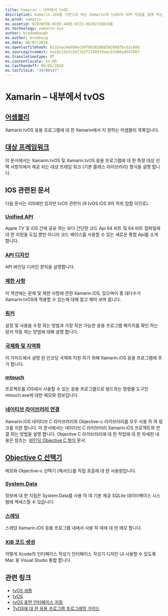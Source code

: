 ```yaml
---
title: Xamarin – 내부에서 tvOS
description: Xamarin.iOS을 기반으로 하는 Xamarin에 tvOS의 내부 작업을 설명 하는 문서 수입니다. 링크 대상 프레임 워크 어셈블리에 설명 내용과 관련 iOS 개념입니다.
ms.prod: xamarin
ms.assetid: 8C076FED-9C03-44DE-9723-0E20272DD16B
ms.technology: xamarin-ios
author: bradumbaugh
ms.author: brumbaug
ms.date: 06/07/2016
ms.openlocfilehash: 0132eac4edd4ecb9f693828bd58288dfbcb1c008
ms.sourcegitcommit: ea1dc12a3c2d7322f234997daacbfdb6ad542507
ms.translationtype: MT
ms.contentlocale: ko-KR
ms.lasthandoff: 06/05/2018
ms.locfileid: "34789147"
---
```

# <a name="tvos-in-xamarin--internals"></a>Xamarin – 내부에서 tvOS 

##  <a name="assembliesiostvosinternalsassembliesmd"></a>[어셈블리](~/ios/tvos/internals/assemblies.md)

Xamarin.tvOS 응용 프로그램에 대 한 Xamarin에서 지 원하는 어셈블리 목록입니다.

##  <a name="target-frameworksiostvosinternalsframeworksmd"></a>[대상 프레임워크](~/ios/tvos/internals/frameworks.md)

이 문서에서는 Xamarin.tvOS 및 Xamarin.tvOS 응용 프로그램에 대 한 특정 대상 선택 사항의에서 제공 되는 대상 프레임 워크 (기본 클래스 라이브러리) 형식을 설명 합니다.

## <a name="related-ios-articles"></a>IOS 관련된 문서

다음 문서는 iOS에만 있지만 tvOS 관련이 (9 tvOS iOS 9의 하위 집합 이므로).

###  <a name="unified-apicross-platformmaciosunifiedindexmd"></a>[Unified API](~/cross-platform/macios/unified/index.md)

Apple TV 및 iOS 간에 공유 하는 보다 간단한 코드 Api 64 비트 및 64 비트 컴파일에 대 한 지원을 도입 뿐만 아니라 코드 베이스를 사용할 수 있는 새로운 통합 Api를 소개 합니다.  

###  <a name="api-designiosinternalsapi-designindexmd"></a>[API 디자인](~/ios/internals/api-design/index.md)

API 바인딩 디자인 원칙을 설명합니다.

###  <a name="limitationsiosinternalslimitationsmd"></a>[제한 사항](~/ios/internals/limitations.md)

이 섹션에는 문제 및 제한 사항에 관한 Xamarin.iOS, 있으며이 중 대다수가 Xamarin.tvOS에 적용할 수 있는에 대해 알고 해야 보여 줍니다.

###  <a name="linkeriosdeploy-testlinkermd"></a>[링커](~/ios/deploy-test/linker.md)

설정 및 사용을 수정 하는 방법과 가장 작은 가능한 응용 프로그램 패키지를 확인 하는 링커 작동 하는 방법에 대해 설명 합니다.

###  <a name="localization-and-internationalizationiosapp-fundamentalslocalizationindexmd"></a>[국제화 및 지역화](~/ios/app-fundamentals/localization/index.md)

이 가이드에서 설명 된 인코딩 국제화 지원 하기 위해 Xamarin.iOS 응용 프로그램에 추가 합니다.

###  <a name="mtouchiosdeploy-testmtouchmd"></a>[mtouch](~/ios/deploy-test/mtouch.md)

프로젝트를 iOS에서 사용할 수 있는 응용 프로그램으로 빌드하는 명령줄 도구인 mtouch.exe에 대한 메모와 정보입니다.

###  <a name="linking-native-librariesiosplatformnative-interopmd"></a>[네이티브 라이브러리 연결](~/ios/platform/native-interop.md)

Xamarin.iOS 네이티브 C 라이브러리와 Objective-c 라이브러리를 모두 사용 하 여 링크를 지원 합니다. 이 문서에서는 네이티브 C 라이브러리 Xamarin.iOS 프로젝트와 연결 하는 방법을 설명 합니다. Objective C 라이브러리에 대 한 작업에 대 한 자세한 내용은 참조는&nbsp; [바인딩 Objective C 형식](~/ios/platform/binding-objective-c/index.md)&nbsp;문서.

##  <a name="objective-c-selectorsiosinternalsobjective-c-selectorsmd"></a>[Objective C 선택기](~/ios/internals/objective-c-selectors.md)

메모와 Objective-c 선택기 (메서드)를 직접 호출에 대 한 사용량입니다.

###  <a name="systemdataiosdata-cloudsystemdatamd"></a>[System.Data](~/ios/data-cloud/system.data.md)

정보에 대 한 지침은 System.Data를 사용 하 여 기본 제공 SQLite 데이터베이스 시스템에 액세스할 수 있습니다.

###  <a name="threadingiosapp-fundamentalsthreadingmd"></a>[스레딩](~/ios/app-fundamentals/threading.md)

스레딩 Xamarin.iOS 응용 프로그램 내에서 사용 하 여에 대 한 메모 합니다.

###  <a name="xib-code-generationiosinternalsxib-code-generationmd"></a>[XIB 코드 생성](~/ios/internals/xib-code-generation.md)

어떻게 Xcode의 인터페이스 작성기 인터페이스 작성기 디자인 UI 사용할 수 있도록 Mac 용 Visual Studio 통합 합니다.

## <a name="related-links"></a>관련 링크

- [tvOS 샘플](https://developer.xamarin.com/samples/tvos/all/)
- [tvOS](https://developer.apple.com/tvos/)
- [tvOS 휴먼 인터페이스 지침](https://developer.apple.com/tvos/human-interface-guidelines/)
- [TvOS에 대 한 응용 프로그램 프로그래밍 가이드](https://developer.apple.com/library/prerelease/tvos/documentation/General/Conceptual/AppleTV_PG/)
